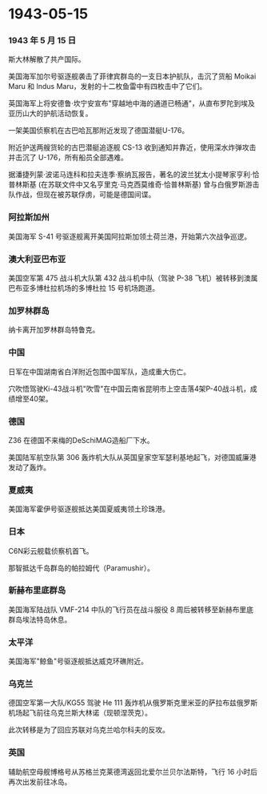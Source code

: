 # 1943-05-15

### 1943 年 5 月 15 日

斯大林解散了共产国际。

美国海军加尔号驱逐舰袭击了菲律宾群岛的一支日本护航队，击沉了货船 Moikai
Maru 和 Indus Maru，发射的十二枚鱼雷中有四枚击中了它们。

英国海军上将安德鲁·坎宁安宣布"穿越地中海的通道已畅通"，从直布罗陀到埃及亚历山大的护航活动恢复。

一架美国侦察机在古巴哈瓦那附近发现了德国潜艇U-176。

附近护送两艘货轮的古巴潜艇追逐舰 CS-13
收到通知并靠近，使用深水炸弹攻击并击沉了 U-176，所有船员全部遇难。

据潘捷列蒙·波诺马连科和拉夫连季·察纳瓦报告，著名的波兰犹太小提琴家亨利·恰普林斯基
(在苏联文件中又名亨里克·马克西莫维奇·恰普林斯基)
曾与白俄罗斯游击队作战，但现在被苏联俘虏，可能是德国间谍。

### 阿拉斯加州

美国海军 S-41 号驱逐舰离开美国阿拉斯加领土荷兰港，开始第六次战争巡逻。

### 澳大利亚巴布亚

美国空军第 475 战斗机大队第 432 战斗机中队（驾驶 P-38
飞机）被转移到澳属巴布亚多博杜拉机场的多博杜拉 15 号机场跑道。

### 加罗林群岛

纳卡离开加罗林群岛特鲁克。

### 中国

日军在中国湖南省白洋附近包围中国军队，造成重大伤亡。

穴吹悟驾驶Ki-43战斗机"吹雪"在中国云南省昆明市上空击落4架P-40战斗机，成绩增至40架。

### 德国

Z36 在德国不来梅的DeSchiMAG造船厂下水。

美国陆军航空队第 306
轰炸机大队从英国皇家空军瑟利基地起飞，对德国威廉港发动了轰炸。

### 夏威夷

美国海军霍伊号驱逐舰抵达美国夏威夷领土珍珠港。

### 日本

C6N彩云舰载侦察机首飞。

那智抵达千岛群岛的帕拉姆代（Paramushir）。

### 新赫布里底群岛

美国海军陆战队 VMF-214 中队的飞行员在战斗服役 8
周后被转移至新赫布里底群岛埃法特岛休息。

### 太平洋

美国海军"鲸鱼"号驱逐舰抵达威克环礁附近。

### 乌克兰

德国空军第一大队/KG55 驾驶 He 111
轰炸机从俄罗斯克里米亚的萨拉布兹俄罗斯机场起飞前往乌克兰斯大林诺（现顿涅茨克）。

此次转移是为了回应苏联对乌克兰哈尔科夫的反攻。

### 英国

辅助航空母舰博格号从苏格兰克莱德湾返回北爱尔兰贝尔法斯特，飞行 16
小时后再次出发前往冰岛。